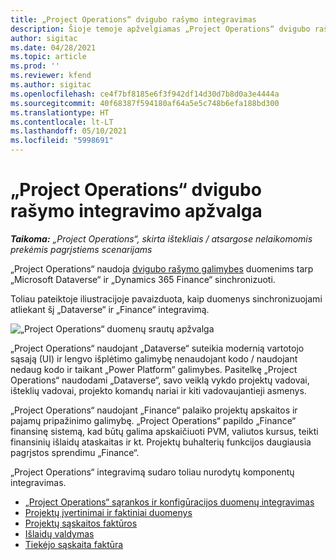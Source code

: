 ```yaml
---
title: „Project Operations“ dvigubo rašymo integravimas
description: Šioje temoje apžvelgiamas „Project Operations“ dvigubo rašymo integravimas.
author: sigitac
ms.date: 04/28/2021
ms.topic: article
ms.prod: ''
ms.reviewer: kfend
ms.author: sigitac
ms.openlocfilehash: ce4f7bf8185e6f3f942df14d30d7b8d0a3e4444a
ms.sourcegitcommit: 40f68387f594180af64a5e5c748b6efa188bd300
ms.translationtype: HT
ms.contentlocale: lt-LT
ms.lasthandoff: 05/10/2021
ms.locfileid: "5998691"
---
```

# <a name="project-operations-dual-write-integration-overview"></a>„Project Operations“ dvigubo rašymo integravimo apžvalga

_**Taikoma:** „Project Operations“, skirta ištekliais / atsargose nelaikomomis prekėmis pagrįstiems scenarijams_

„Project Operations“ naudoja [dvigubo rašymo galimybes](/dynamics365/fin-ops-core/dev-itpro/data-entities/dual-write/dual-write-home-page) duomenims tarp „Microsoft Dataverse“ ir „Dynamics 365 Finance“ sinchronizuoti.

Toliau pateiktoje iliustracijoje pavaizduota, kaip duomenys sinchronizuojami atliekant šį „Dataverse“ ir „Finance“ integravimą.

![„Project Operations“ duomenų srautų apžvalga](./media/ProjectOperationsFlows.jpg)

„Project Operations“ naudojant „Dataverse“ suteikia modernią vartotojo sąsają (UI) ir lengvo išplėtimo galimybę nenaudojant kodo / naudojant nedaug kodo ir taikant „Power Platform“ galimybes. Pasitelkę „Project Operations“ naudodami „Dataverse“, savo veiklą vykdo projektų vadovai, išteklių vadovai, projekto komandų nariai ir kiti vadovaujantieji asmenys.

„Project Operations“ naudojant „Finance“ palaiko projektų apskaitos ir pajamų pripažinimo galimybę. „Project Operations“ papildo „Finance“ finansinę sistemą, kad būtų galima apskaičiuoti PVM, valiutos kursus, teikti finansinių išlaidų ataskaitas ir kt. Projektų buhalterių funkcijos daugiausia pagrįstos sprendimu „Finance“.

„Project Operations“ integravimą sudaro toliau nurodytų komponentų integravimas.


- [„Project Operations“ sąrankos ir konfigūracijos duomenų integravimas](resource-dual-write-setup-integration.md) 
- [Projektų įvertinimai ir faktiniai duomenys](resource-dual-write-estimates-actuals.md)
- [Projektų sąskaitos faktūros](resource-dual-write-project-invoice.md)
- [Išlaidų valdymas](resource-dual-write-expense.md)
- [Tiekėjo sąskaita faktūra](resource-dual-write-vendor-invoice.md)
